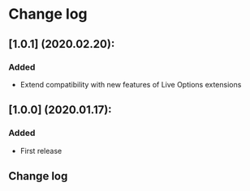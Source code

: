 # Change log

## [1.0.1] (2020.02.20):
### Added
- Extend compatibility with new features of Live Options extensions
## [1.0.0] (2020.01.17):
### Added
- First release
## Change log
